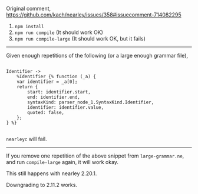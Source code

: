 Original comment,
https://github.com/kach/nearley/issues/358#issuecomment-714082295

1. `npm install`
2. `npm run compile` (It should work OK)
3. `npm run compile-large` (It should work OK, but it fails)

-----

Given enough repetitions of the following (or a large enough grammar file),

```

Identifier ->
    %Identifier {% function (_a) {
    var identifier = _a[0];
    return {
        start: identifier.start,
        end: identifier.end,
        syntaxKind: parser_node_1.SyntaxKind.Identifier,
        identifier: identifier.value,
        quoted: false,
    };
} %}
    
```

`nearleyc` will fail.

-----

If you remove one repetition of the above snippet from `large-grammar.ne`, and run `compile-large` again,
it will work okay.

This still happens with nearley 2.20.1.

Downgrading to 2.11.2 works.
